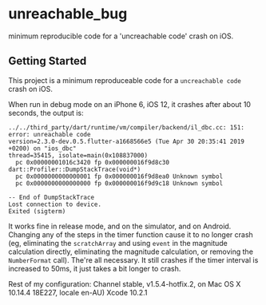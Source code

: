 # unreachable_bug

minimum reproducible code for a 'uncreachable code' crash on iOS.

## Getting Started

This project is a minimum reproduceable code for a `uncreachable code` crash on iOS.

When run in debug mode on an iPhone 6, iOS 12, it crashes after about 10 seconds, the output is:
```
../../third_party/dart/runtime/vm/compiler/backend/il_dbc.cc: 151: error: unreachable code
version=2.3.0-dev.0.5.flutter-a1668566e5 (Tue Apr 30 20:35:41 2019 +0200) on "ios_dbc"
thread=35415, isolate=main(0x108837000)
  pc 0x00000001016c3420 fp 0x000000016f9d8c30 dart::Profiler::DumpStackTrace(void*)
  pc 0x0000000000000001 fp 0x000000016f9d8ea0 Unknown symbol
  pc 0x0000000000000000 fp 0x000000016f9d9c18 Unknown symbol

-- End of DumpStackTrace
Lost connection to device.
Exited (sigterm)

```

It works fine in release mode, and on the simulator, and on Android.
Changing any of the steps in the timer function cause it to no longer crash (eg, eliminating the `scratchArray` and using `event` in the magnitude calculation directly, eliminating the magnitude calculation, or removing the `NumberFormat` call). The're all necessary.
It still crashes if the timer interval is increased to 50ms, it just takes a bit longer to crash.

Rest of my configuration:
Channel stable, v1.5.4-hotfix.2, on Mac OS X 10.14.4 18E227, locale en-AU)
Xcode 10.2.1